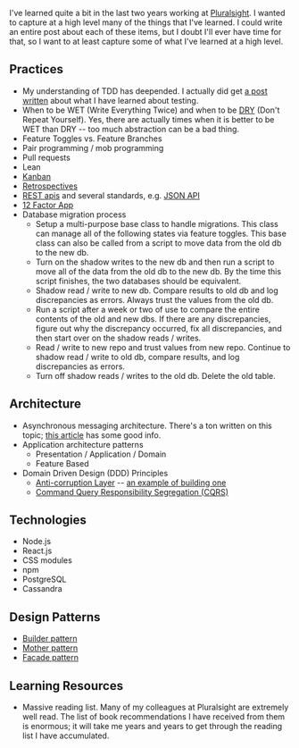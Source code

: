 I've learned quite a bit in the last two years working at [Pluralsight](https://www.pluralsight.com/). I wanted to capture at a high level many of the things that I've learned. I could write an entire post about each of these items, but I doubt I'll ever have time for that, so I want to at least capture some of what I've learned at a high level.

## Practices

- My understanding of TDD has deepended. I actually did get [a post written](/posts/yr2017/details-on-tdd) about what I have learned about testing.
- When to be WET (Write Everything Twice) and when to be [DRY](https://en.wikipedia.org/wiki/Don%27t_repeat_yourself) (Don't Repeat Yourself). Yes, there are actually times when it is better to be WET than DRY -- too much abstraction can be a bad thing.
- Feature Toggles vs. Feature Branches
- Pair programming / mob programming
- Pull requests
- Lean
- [Kanban](http://kanbanblog.com/explained/)
- [Retrospectives](https://www.agilealliance.org/agile-retrospectives-as-a-tool-for-team-learning/)
- [REST apis](http://www.restapitutorial.com/) and several standards, e.g. [JSON API](http://jsonapi.org/)
- [12 Factor App](https://12factor.net/)
- Database migration process
    - Setup a multi-purpose base class to handle migrations. This class can manage all of the following states via feature toggles. This base class can also be called from a script to move data from the old db to the new db.
    - Turn on the shadow writes to the new db and then run a script to move all of the data from the old db to the new db. By the time this script finishes, the two databases should be equivalent.
    - Shadow read / write to new db. Compare results to old db and log discrepancies as errors. Always trust the values from the old db. 
    - Run a script after a week or two of use to compare the entire contents of the old and new dbs. If there are any discrepancies, figure out why the discrepancy occurred, fix all discrepancies, and then start over on the shadow reads / writes.
    - Read / write to new repo and trust values from new repo. Continue to shadow read / write to old db, compare results, and log discrepancies as errors.
    - Turn off shadow reads / writes to the old db. Delete the old table.

## Architecture

- Asynchronous messaging architecture. There's a ton written on this topic; [this article](https://www.infoq.com/articles/integration-mistakes) has some good info.
- Application architecture patterns
    - Presentation / Application / Domain
    - Feature Based
- Domain Driven Design (DDD) Principles
    - [Anti-corruption Layer](http://ddd.fed.wiki.org/view/welcome-visitors/view/anticorruption-layer) -- [an example of building one](https://martinfowler.com/articles/refactoring-external-service.html)
    - [Command Query Responsibility Segregation (CQRS)](https://martinfowler.com/bliki/CQRS.html)

## Technologies

- Node.js
- React.js
- CSS modules
- npm
- PostgreSQL
- Cassandra

## Design Patterns

- [Builder pattern](https://en.wikipedia.org/wiki/Builder_pattern)
- [Mother pattern](https://www.martinfowler.com/bliki/ObjectMother.html)
- [Facade pattern](http://www.tutorialspoint.com/design_pattern/facade_pattern.htm)

## Learning Resources

- Massive reading list. Many of my colleagues at Pluralsight are extremely well read. The list of book recommendations I have received from them is enormous; it will take me years and years to get through the reading list I have accumulated.
